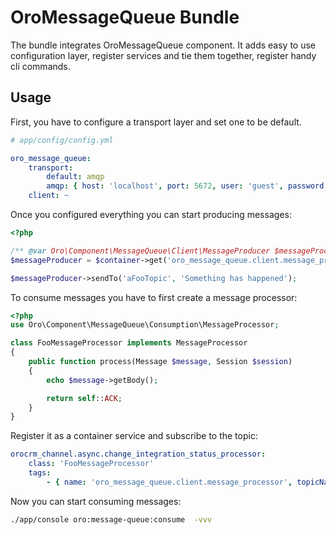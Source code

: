 OroMessageQueue Bundle
===================

The bundle integrates OroMessageQueue component.
It adds easy to use configuration layer, register services and tie them together, register handy cli commands.

Usage
-----

First, you have to configure a transport layer and set one to be default.

```yaml
# app/config/config.yml

oro_message_queue:
    transport:
        default: amqp
        amqp: { host: 'localhost', port: 5672, user: 'guest', password: 'guest', vhost: '/' }
    client: ~
```

Once you configured everything you can start producing messages:

```php
<?php

/** @var Oro\Component\MessageQueue\Client\MessageProducer $messageProducer **/
$messageProducer = $container->get('oro_message_queue.client.message_producer');

$messageProducer->sendTo('aFooTopic', 'Something has happened');
```

To consume messages you have to first create a message processor:

```php
<?php
use Oro\Component\MessageQueue\Consumption\MessageProcessor;

class FooMessageProcessor implements MessageProcessor
{
    public function process(Message $message, Session $session)
    {
        echo $message->getBody();

        return self::ACK;
    }
}
```

Register it as a container service and subscribe to the topic:

```yaml
orocrm_channel.async.change_integration_status_processor:
    class: 'FooMessageProcessor'
    tags:
        - { name: 'oro_message_queue.client.message_processor', topicName: 'aFooTopic' }
```

Now you can start consuming messages:

```bash
./app/console oro:message-queue:consume  -vvv
```